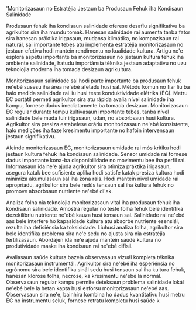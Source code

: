 'Monitorizasaun no Estratéjia Jestaun ba Produsaun Fehuk iha Kondisaun Salinidade

Produsaun fehuk iha kondisaun salinidade oferese desafiu signifikativu ba agrikultor sira iha mundu tomak. Hanesan salinidade rai aumenta tanba fator sira hanesan práktika irigasaun, mudansa klimátika, no kompozisaun rai naturál, sai importante tebes atu implementa estratéjia monitorizasaun no jestaun efetivu hodi mantein rendimentu no kualidade kultura. Artigu ne'e esplora aspetu importante ba monitorizasaun no jestaun kultura fehuk iha ambiente salinidade, hatudu importánsia téknika jestaun adaptativu no uzu teknolojia moderna iha tomada desizaun agrikultura.

Monitorizasaun salinidade sai hodi parte importante ba produsaun fehuk ne'ebé susesu iha área ne'ebé afetadu husi sal. Métodu komun no fiar liu ba halo medida salinidade rai liu husi teste konduktividade elétrika (EC). Metru EC portátil permeti agrikultor sira atu rápida avalia nível salinidade iha kampu, fornese dadus imediatamente ba tomada desizaun. Monitorizasaun EC regular durante tempu kultivasaun importante tebes, tanba nível salinidade bele muda tuir irigasaun, udan, no absorbsaun husi kultura. Agrikultor sira presiza estabelese oráriu monitorizasaun ne'ebé konsistente, halo medições iha faze kresimentu importante no hafoin intervensaun jestaun signifikativu.

Aleinde monitorizasaun EC, monitorizasaun umidade rai mós kritiku hodi jestaun kultura fehuk iha kondisaun salinidade. Sensor umidade rai fornese dadus importante kona-ba disponibilidade no movimentu bee iha perfil rai. Informasaun ida ne'e ajuda agrikultor sira otimiza práktika irigasaun, asegura katak bee sufisiente aplika hodi satisfe katak presiza kultura hodi minimiza akumulasaun sal iha zona rais. Hodi mantein nivel umidade rai apropriadu, agrikultor sira bele redús tensaun sal iha kultura fehuk no promove absorbsaun nutriente ne'ebé di'ak.

Analiza folha nia teknolojia monitorizasaun vital iha produsaun fehuk iha kondisaun salinidade. Amostra regular no teste folha fehuk bele identifika dezekilíbriu nutriente ne'ebé kauza husi tensaun sal. Salinidade rai ne'ebé aas bele interfere ho kapasidade kultura atu absorbe nutriente esensiál, rezulta iha defisiénsia ka toksisidade. Liuhusi analiza folha, agrikultor sira bele identifika problema sira ne'e sedu no ajusta sira nia estratéjia fertilizasaun. Abordajen ida ne'e ajuda mantein saúde kultura no produtividade maske iha kondisaun rai ne'ebé difísil.

Avaliasaun saúde kultura bazeia observasaun vizuál kompleta téknika monitorizasaun instrumentál. Agrikultor sira ne'ebé iha esperiénsia no agrónomu sira bele identifika sinál sedu husi tensaun sal iha kultura fehuk, hanesan klorose folha, necrose, ka kresimentu ne'ebé la normál. Observasaun regular kampu permite deteksaun problema salinidade lokál ne'ebé bele la hetan kapta husi esforsu monitorizasaun ne'ebé aas. Observasaun sira ne'e, bainhira kombina ho dadus kvantitativu husi metru EC no instrumentu seluk, fornese retratu kompletu husi saúde k